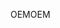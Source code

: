 <span data-ttu-id="639e8-101">OEM</span><span class="sxs-lookup"><span data-stu-id="639e8-101">OEM</span></span>